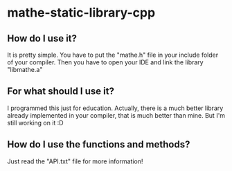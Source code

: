 # mathe-static-library-cpp
## How do I use it?
It is pretty simple. You have to put the "mathe.h" file in your include folder of your compiler. Then you have to open your IDE and link the library "libmathe.a"
## For what should I use it?
I programmed this just for education. Actually, there is a much better library already implemented in your compiler, that is much better than mine. But I'm still working on it :D
## How do I use the functions and methods?
Just read the "API.txt" file for more information!
